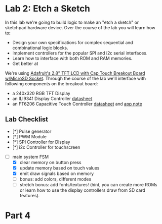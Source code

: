 # Lab 2: Etch a Sketch

In this lab we're going to build logic to make an "etch a sketch" or sketchpad hardware device. Over the course of the lab you will learn how to:
* Design your own specifications for complex sequential and combinational logic blocks.
* Implement controllers for the popular SPI and i2c serial interfaces.
* Learn how to interface with both ROM and RAM memories.
* Get better at 

We're using [Adafruit's 2.8" TFT LCD with Cap Touch Breakout Board w/MicroSD Socket](https://www.adafruit.com/product/2090). Through the course of the lab we'll interface with following components on the breakout board:
- a 240x320 RGB TFT Display
- an ILI9341 Display Controller [datasheet](https://cdn-shop.adafruit.com/datasheets/ILI9341.pdf)
- an FT6206 Capacitive Touch Controller [datasheet](https://cdn-shop.adafruit.com/datasheets/FT6x06+Datasheet_V0.1_Preliminary_20120723.pdf) and [app note](https://cdn-shop.adafruit.com/datasheets/FT6x06_AN_public_ver0.1.3.pdf)

## Lab Checklist

- [*] Pulse generator
- [*] PWM Module
- [*] SPI Controller for Display
- [*] i2c Controller for touchscreen
- [ ] main system FSM 
  - [x] clear memory on button press
  - [x] update memory based on touch values
  - [x] emit draw signals based on memory
  - [ ] bonus: add colors, different modes
  - [ ] stretch bonus: add fonts/textures! (hint, you can create more ROMs or learn how to use the display controllers draw from SD card features).

# Part 4
